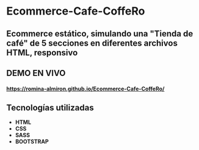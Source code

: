 # **Ecommerce-Cafe-CoffeRo**
**Ecommerce estático, simulando una "Tienda de café" de 5 secciones en diferentes archivos HTML, responsivo**
---
##  **DEMO EN VIVO**

####  https://romina-almiron.github.io/Ecommerce-Cafe-CoffeRo/

## **Tecnologías utilizadas**

- **HTML**
- **CSS**
- **SASS**
- **BOOTSTRAP**
